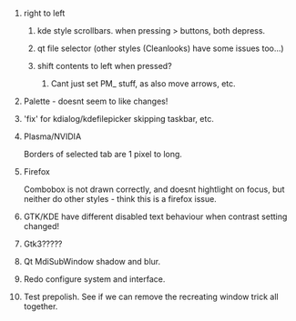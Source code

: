 1. right to left

    1. kde style scrollbars. when pressing > buttons, both depress.
    2. qt file selector (other styles (Cleanlooks) have some issues too...)
    3. shift contents to left when pressed?

        1. Cant just set PM_ stuff, as also move arrows, etc.

2. Palette - doesnt seem to like changes!

3. 'fix' for kdialog/kdefilepicker skipping taskbar, etc.

4. Plasma/NVIDIA

    Borders of selected tab are 1 pixel to long.

5. Firefox

    Combobox is not drawn correctly, and doesnt hightlight on focus,
    but neither do other styles - think this is a firefox issue.

6. GTK/KDE have different disabled text behaviour when contrast
   setting changed!

7. Gtk3?????

8. Qt MdiSubWindow shadow and blur.

9. Redo configure system and interface.

10. Test prepolish. See if we can remove the recreating window trick all together.
